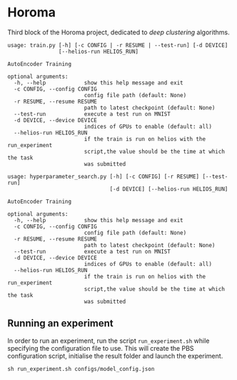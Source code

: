 # Horoma

Third block of the Horoma project, dedicated to _deep clustering_ algorithms.

```
usage: train.py [-h] [-c CONFIG | -r RESUME | --test-run] [-d DEVICE]
                [--helios-run HELIOS_RUN]

AutoEncoder Training

optional arguments:
  -h, --help            show this help message and exit
  -c CONFIG, --config CONFIG
                        config file path (default: None)
  -r RESUME, --resume RESUME
                        path to latest checkpoint (default: None)
  --test-run            execute a test run on MNIST
  -d DEVICE, --device DEVICE
                        indices of GPUs to enable (default: all)
  --helios-run HELIOS_RUN
                        if the train is run on helios with the run_experiment
                        script,the value should be the time at which the task
                        was submitted
```

```
usage: hyperparameter_search.py [-h] [-c CONFIG] [-r RESUME] [--test-run]
                                [-d DEVICE] [--helios-run HELIOS_RUN]

AutoEncoder Training

optional arguments:
  -h, --help            show this help message and exit
  -c CONFIG, --config CONFIG
                        config file path (default: None)
  -r RESUME, --resume RESUME
                        path to latest checkpoint (default: None)
  --test-run            execute a test run on MNIST
  -d DEVICE, --device DEVICE
                        indices of GPUs to enable (default: all)
  --helios-run HELIOS_RUN
                        if the train is run on helios with the run_experiment
                        script,the value should be the time at which the task
                        was submitted
```

## Running an experiment

In order to run an experiment, run the script `run_experiment.sh` while specifying the configuration file to use. This will create the PBS configuration script, initialise the result folder and launch the experiment.

`sh run_experiment.sh configs/model_config.json`
